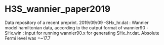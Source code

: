 # H3S_wannier_paper2019
Data repository of a recent preprint.
2019/09/09
-SHx_hr.dat : Wannier model hamiltonian data, according to the output format of wannier90
-SHx.win    : input for running wannier90.x for generating SHx_hr.dat. Absolute Fermi level was =~17.7
